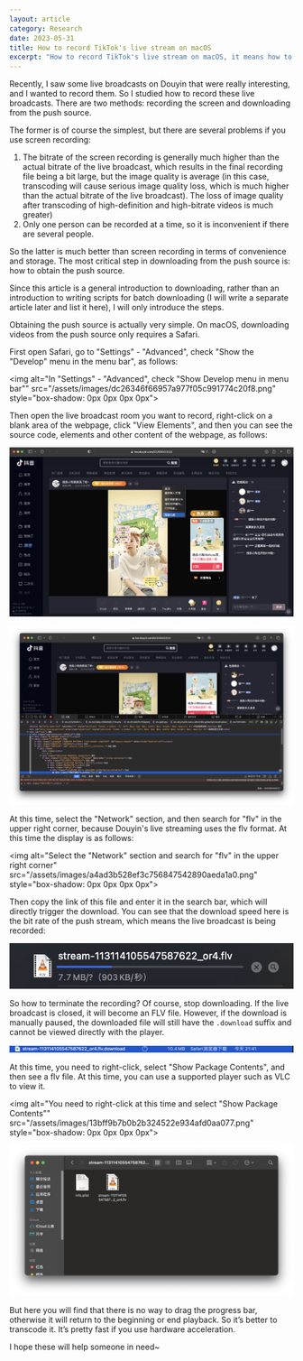 ```yaml
---
layout: article
category: Research
date: 2023-05-31
title: How to record TikTok's live stream on macOS
excerpt: "How to record TikTok's live stream on macOS, it means how to obtain TikTok’s push source URL."
---
```

Recently, I saw some live broadcasts on Douyin that were really interesting, and I wanted to record them. So I studied how to record these live broadcasts. There are two methods: recording the screen and downloading from the push source.

The former is of course the simplest, but there are several problems if you use screen recording:
1. The bitrate of the screen recording is generally much higher than the actual bitrate of the live broadcast, which results in the final recording file being a bit large, but the image quality is average (in this case, transcoding will cause serious image quality loss, which is much higher than the actual bitrate of the live broadcast). The loss of image quality after transcoding of high-definition and high-bitrate videos is much greater)
2. Only one person can be recorded at a time, so it is inconvenient if there are several people.

So the latter is much better than screen recording in terms of convenience and storage. The most critical step in downloading from the push source is: how to obtain the push source.

Since this article is a general introduction to downloading, rather than an introduction to writing scripts for batch downloading (I will write a separate article later and list it here), I will only introduce the steps.

Obtaining the push source is actually very simple. On macOS, downloading videos from the push source only requires a Safari.

First open Safari, go to "Settings" - "Advanced", check "Show the "Develop" menu in the menu bar", as follows:

<img alt="In "Settings" - "Advanced", check "Show Develop menu in menu bar"" src="/assets/images/dc26346f66957a977f05c991774c20f8.png" style="box-shadow: 0px 0px 0px 0px">

Then open the live broadcast room you want to record, right-click on a blank area of the webpage, click "View Elements", and then you can see the source code, elements and other content of the webpage, as follows:

![Open the Douyin live broadcast room you want to record, right-click a blank area of the web page, and click "View Elements"](/assets/images/8d402f52a20275733073b3b5aace021a.png)

<img alt="Then you can see the source code, elements and other content of the web page" src="/assets/images/4ca31da3b10bf46583c159d83fcb2751.png" style="box-shadow: 0px 0px 0px 0px">

At this time, select the "Network" section, and then search for "flv" in the upper right corner, because Douyin's live streaming uses the flv format. At this time the display is as follows:

<img alt="Select the "Network" section and search for "flv" in the upper right corner" src="/assets/images/a4ad3b528ef3c756847542890aeda1a0.png" style="box-shadow: 0px 0px 0px 0px">

Then copy the link of this file and enter it in the search bar, which will directly trigger the download. You can see that the download speed here is the bit rate of the push stream, which means the live broadcast is being recorded:

![Copy the link of this file and enter it in the search bar, it will directly trigger the download. You can see that the download speed here is the bit rate of the push stream, which means the live broadcast is being recorded](/assets/images/7390953c62a4449f8447c10e686f4aa9.png)

So how to terminate the recording? Of course, stop downloading. If the live broadcast is closed, it will become an FLV file. However, if the download is manually paused, the downloaded file will still have the `.download` suffix and cannot be viewed directly with the player.

![The downloaded file at this time still has the `.download` suffix](/assets/images/f89dd961606b56312b075d96729479a8.png)

At this time, you need to right-click, select "Show Package Contents", and then see a flv file. At this time, you can use a supported player such as VLC to view it.

<img alt="You need to right-click at this time and select "Show Package Contents"" src="/assets/images/13bff9b7b0b2b324522e934afd0aa077.png" style="box-shadow: 0px 0px 0px 0px">

<img alt="See a flv file" src="/assets/images/8524f7bfe823c93c90f38945b3c07cc1.png" style="box-shadow: 0px 0px 0px 0px">

But here you will find that there is no way to drag the progress bar, otherwise it will return to the beginning or end playback. So it’s better to transcode it. It’s pretty fast if you use hardware acceleration.

​I hope these will help someone in need~